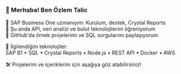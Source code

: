 ### 👋 Merhaba! Ben Özlem Talic

🔹 SAP Business One uzmanıyım: Kurulum, destek, Crystal Reports  
🔹 Şu anda API, veri analizi ve bulut teknolojilerini öğreniyorum  
🔹 GitHub'da örnek projelerimi ve SQL sorgularımı paylaşıyorum

📌 İlgilendiğim teknolojiler:  
SAP B1 • SQL • Crystal Reports • Node.js • REST API • Docker • AWS

🛠️ Projelerim ve içeriklerim için aşağıya göz atabilirsiniz!
